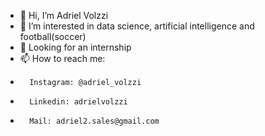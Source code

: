 - 👋 Hi, I’m Adriel Volzzi
- 👀 I’m interested in data science, artificial intelligence and football(soccer)
- 💞️ Looking for an internship
- 📫 How to reach me:
-       Instagram: @adriel_volzzi
-       Linkedin: adrielvolzzi
-       Mail: adriel2.sales@gmail.com

